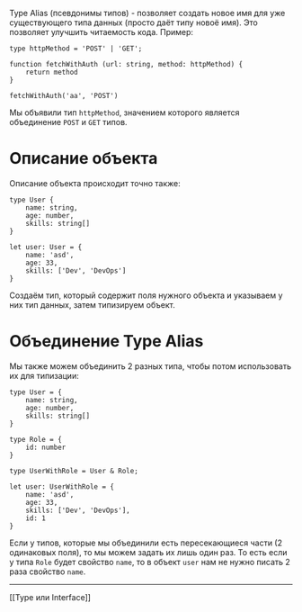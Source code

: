 Type Alias (псевдонимы типов) - позволяет создать новое имя для уже существующего типа данных (просто даёт типу новоё имя). Это позволяет улучшить читаемость кода.
Пример:
```
type httpMethod = 'POST' | 'GET';

function fetchWithAuth (url: string, method: httpMethod) {
	return method
}

fetchWithAuth('aa', 'POST')
```

Мы объявили тип `httpMethod`, значением которого является объединение `POST` и `GET` типов.

# Описание объекта
Описание объекта происходит точно также:
```
type User {
	name: string,
	age: number,
	skills: string[]
}

let user: User = {
	name: 'asd',
	age: 33,
	skills: ['Dev', 'DevOps']
}
```

Создаём тип, который содержит поля нужного объекта и указываем у них тип данных, затем типизируем объект.

# Объединение Type Alias
Мы также можем объединить 2 разных типа, чтобы потом использовать их для типизации:
```
type User = {
	name: string,
	age: number,
	skills: string[]
}

type Role = {
	id: number
}

type UserWithRole = User & Role;

let user: UserWithRole = {
	name: 'asd',
	age: 33,
	skills: ['Dev', 'DevOps'],
	id: 1
}
```

Если у типов, которые мы объединили есть пересекающиеся части (2 одинаковых поля), то мы можем задать их лишь один раз.
То есть если у типа `Role` будет свойство `name`, то в объект `user` нам не нужно писать 2 раза свойство `name`.

---
[[Type или Interface]]
